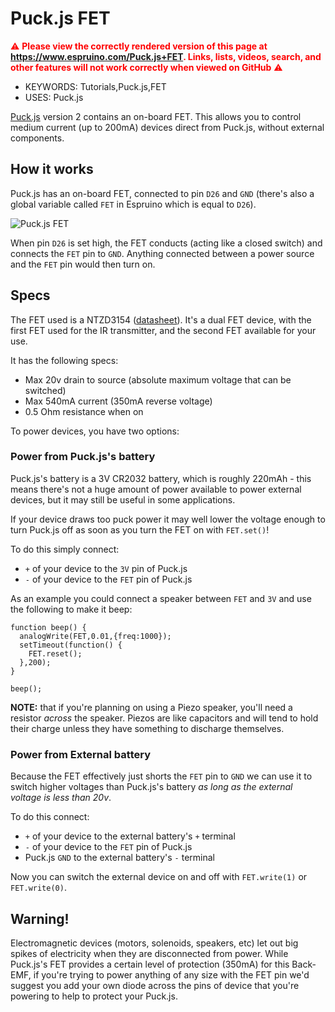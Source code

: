 <!--- Copyright (c) 2020 Gordon Williams, Pur3 Ltd. See the file LICENSE for copying permission. -->
Puck.js FET
==============

<span style="color:red">:warning: **Please view the correctly rendered version of this page at https://www.espruino.com/Puck.js+FET. Links, lists, videos, search, and other features will not work correctly when viewed on GitHub** :warning:</span>

* KEYWORDS: Tutorials,Puck.js,FET
* USES: Puck.js

[Puck.js](/Puck.js) version 2 contains an on-board FET. This allows you to control
medium current (up to 200mA) devices  direct from Puck.js, without external components.

How it works
------------

Puck.js has an on-board FET, connected to pin `D26` and `GND` (there's also a global
variable called `FET` in Espruino which is equal to `D26`).

![Puck.js FET](sch.png)

When pin `D26` is set high, the FET conducts (acting like a closed switch) and
connects the `FET` pin to `GND`. Anything connected between a power source and
the `FET` pin would then turn on.

Specs
-----

The FET used is a NTZD3154 ([datasheet](https://www.onsemi.com/pub/Collateral/NTZD3154N-D.PDF)).
It's a dual FET device, with the first FET used for the IR transmitter, and the second FET
available for your use.

It has the following specs:

* Max 20v drain to source (absolute maximum voltage that can be switched)
* Max 540mA current (350mA reverse voltage)
* 0.5 Ohm resistance when on

To power devices, you have two options:

### Power from Puck.js's battery

Puck.js's battery is a 3V CR2032 battery, which is roughly 220mAh - this
means there's not a huge amount of power available to power external devices,
but it may still be useful in some applications.

If your device draws too puck power it may well lower the voltage enough
to turn Puck.js off as soon as you turn the FET on with `FET.set()`!

To do this simply connect:

* `+` of your device to the `3V` pin of Puck.js
* `-` of your device to the `FET` pin of Puck.js

As an example you could connect a speaker between `FET` and `3V` and use the
following to make it beep:

```JS
function beep() {
  analogWrite(FET,0.01,{freq:1000});
  setTimeout(function() {
    FET.reset();
  },200);
}

beep();
```

**NOTE:** that if you're planning on using a Piezo speaker, you'll need a
resistor *across* the speaker. Piezos are like capacitors and will tend to
hold their charge unless they have something to discharge themselves.

### Power from External battery

Because the FET effectively just shorts the `FET` pin to `GND` we can use it
to switch higher voltages than Puck.js's battery *as long as the external voltage
is less than 20v*.

To do this connect:

* `+` of your device to the external battery's `+` terminal
* `-` of your device to the `FET` pin of Puck.js
* Puck.js `GND` to the external battery's `-` terminal

Now you can switch the external device on and off with `FET.write(1)` or `FET.write(0)`.

Warning!
--------

Electromagnetic devices (motors, solenoids, speakers, etc) let out big spikes
of electricity when they are disconnected from power. While Puck.js's FET
provides a certain level of protection (350mA) for this Back-EMF, if you're
trying to power anything of any size with the FET pin we'd suggest you add
your own diode across the pins of device that you're powering to help to
protect your Puck.js.
